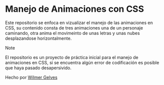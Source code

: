 # Manejo de Animaciones con CSS

Este repositorio se enfoca en vizualizar el manejo de las animaciones en CSS, su contenido consta de tres animaciones una de un personaje caminando, otra anima el movimeinto de unas letras y unas nubes desplazandose horizontalmente.

> [!NOTE]
>El repositorio es un proyecto de práctica inicial para el manejo de animaciones en CSS, si se encuentra algún error de codificación es posible que haya pasado desapersivido.

Hecho por [Wilmer Gelves](125094214+WilmerGelves@users.noreply.github.com.)
